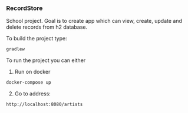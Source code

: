 ### RecordStore

School project. Goal is to create app which can view, create, update and delete
records from h2 database.

To build the project type:
````bash
gradlew
````

To run the project you can either

1. Run on docker
````bash
docker-compose up
````

2. Go to address:
````bash
http://localhost:8080/artists
